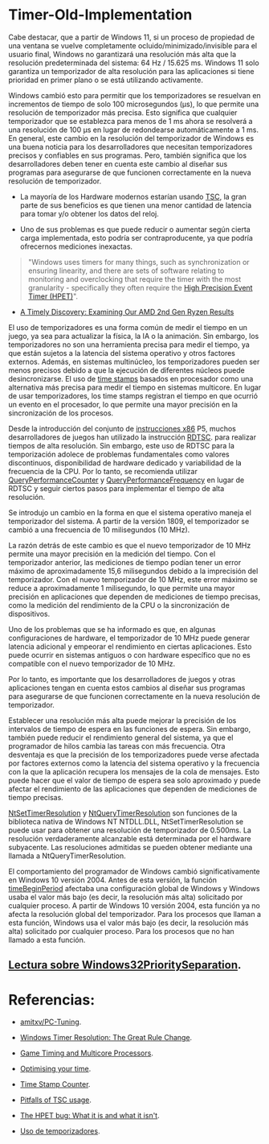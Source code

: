 # Timer-Old-Implementation

Cabe destacar, que a partir de Windows 11, si un proceso de propiedad de una ventana se vuelve completamente ocluido/minimizado/invisible para el usuario final, Windows no garantizará una resolución más alta que la resolución predeterminada del sistema: 64 Hz / 15.625 ms. Windows 11 solo garantiza un temporizador de alta resolución para las aplicaciones si tiene prioridad en primer plano o se está utilizando activamente.

Windows cambió esto para permitir que los temporizadores se resuelvan en incrementos de tiempo de solo 100 microsegundos (µs), lo que permite una resolución de temporizador más precisa. Esto significa que cualquier temporizador que se establezca para menos de 1 ms ahora se resolverá a una resolución de 100 µs en lugar de redondearse automáticamente a 1 ms. En general, este cambio en la resolución del temporizador de Windows es una buena noticia para los desarrolladores que necesitan temporizadores precisos y confiables en sus programas. Pero, también significa que los desarrolladores deben tener en cuenta este cambio al diseñar sus programas para asegurarse de que funcionen correctamente en la nueva resolución de temporizador.

- La mayoría de los Hardware modernos estarían usando [TSC](https://www.oreilly.com/library/view/mastering-linux-kernel/9781785883057/20712c1b-f659-40da-a09d-55efc93b0597.xhtml), la gran parte de sus beneficios es que tienen una menor cantidad de latencia para tomar y/o obtener los datos del reloj. 

- Uno de sus problemas es que puede reducir o aumentar según cierta carga implementada, esto podría ser contraproducente, ya que podría ofrecernos mediciones inexactas. 

> "Windows uses timers for many things, such as synchronization or ensuring linearity, and there are sets of software relating to monitoring and overclocking that require the timer with the most granularity - specifically they often require the [High Precision Event Timer (HPET)](https://en.wikipedia.org/wiki/High_Precision_Event_Timer)".

- [A Timely Discovery: Examining Our AMD 2nd Gen Ryzen Results](https://www.anandtech.com/show/12678/a-timely-discovery-examining-amd-2nd-gen-ryzen-results)

El uso de temporizadores es una forma común de medir el tiempo en un juego, ya sea para actualizar la física, la IA o la animación. Sin embargo, los temporizadores no son una herramienta precisa para medir el tiempo, ya que están sujetos a la latencia del sistema operativo y otros factores externos. Además, en sistemas multinúcleo, los temporizadores pueden ser menos precisos debido a que la ejecución de diferentes núcleos puede desincronizarse. El uso de [time stamps](https://en.wikipedia.org/wiki/Timestamp) basados en procesador como una alternativa más precisa para medir el tiempo en sistemas multicore. En lugar de usar temporizadores, los time stamps registran el tiempo en que ocurrió un evento en el procesador, lo que permite una mayor precisión en la sincronización de los procesos.

Desde la introducción del conjunto de [instrucciones x86](https://es.wikipedia.org/wiki/Anexo:Instrucciones_x86) P5, muchos desarrolladores de juegos han utilizado la instrucción [RDTSC](https://www.felixcloutier.com/x86/rdtsc). para realizar tiempos de alta resolución. Sin embargo, este uso de RDTSC para la temporización adolece de problemas fundamentales como valores discontinuos, disponibilidad de hardware dedicado y variabilidad de la frecuencia de la CPU. Por lo tanto, se recomienda utilizar [QueryPerformanceCounter](https://faculty.etsu.edu/tarnoff/labs4717/performance/hpc.htm) y [QueryPerformanceFrequency](https://help.intervalzero.com/product_help/RTX/Content/PROJECTS/SDK%20Reference/Win32Ref/QueryPerformanceFrequency.htm) en lugar de RDTSC y seguir ciertos pasos para implementar el tiempo de alta resolución.

Se introdujo un cambio en la forma en que el sistema operativo maneja el temporizador del sistema. A partir de la versión 1809, el temporizador se cambió a una frecuencia de 10 milisegundos (10 MHz).

La razón detrás de este cambio es que el nuevo temporizador de 10 MHz permite una mayor precisión en la medición del tiempo. Con el temporizador anterior, las mediciones de tiempo podían tener un error máximo de aproximadamente 15,6 milisegundos debido a la imprecisión del temporizador. Con el nuevo temporizador de 10 MHz, este error máximo se reduce a aproximadamente 1 milisegundo, lo que permite una mayor precisión en aplicaciones que dependen de mediciones de tiempo precisas, como la medición del rendimiento de la CPU o la sincronización de dispositivos.

Uno de los problemas que se ha informado es que, en algunas configuraciones de hardware, el temporizador de 10 MHz puede generar latencia adicional y empeorar el rendimiento en ciertas aplicaciones. Esto puede ocurrir en sistemas antiguos o con hardware específico que no es compatible con el nuevo temporizador de 10 MHz.

Por lo tanto, es importante que los desarrolladores de juegos y otras aplicaciones tengan en cuenta estos cambios al diseñar sus programas para asegurarse de que funcionen correctamente en la nueva resolución de temporizador. 

Establecer una resolución más alta puede mejorar la precisión de los intervalos de tiempo de espera en las funciones de espera. Sin embargo, también puede reducir el rendimiento general del sistema, ya que el programador de hilos cambia las tareas con más frecuencia. Otra desventaja es que la precisión de los temporizadores puede verse afectada por factores externos como la latencia del sistema operativo y la frecuencia con la que la aplicación recupera los mensajes de la cola de mensajes. Esto puede hacer que el valor de tiempo de espera sea solo aproximado y puede afectar el rendimiento de las aplicaciones que dependen de mediciones de tiempo precisas.

[NtSetTimerResolution](https://stackoverflow.com/questions/3141556/how-to-setup-timer-resolution-to-0-5-ms) y [NtQueryTimerResolution](https://stackoverflow.com/questions/21156944/how-to-get-the-current-windows-system-wide-timer-resolution) son funciones de la biblioteca nativa de Windows NT NTDLL.DLL, NtSetTimerResolution se puede usar para obtener una resolución de temporizador de 0.500ms. La resolución verdaderamente alcanzable está determinada por el hardware subyacente. Las resoluciones admitidas se pueden obtener mediante una llamada a NtQueryTimerResolution.

El comportamiento del programador de Windows cambió significativamente en Windows 10 versión 2004. Antes de esta versión, la función [timeBeginPeriod](https://learn.microsoft.com/en-us/windows/win32/api/timeapi/nf-timeapi-timebeginperiod) afectaba una configuración global de Windows y Windows usaba el valor más bajo (es decir, la resolución más alta) solicitado por cualquier proceso. A partir de Windows 10 versión 2004, esta función ya no afecta la resolución global del temporizador. Para los procesos que llaman a esta función, Windows usa el valor más bajo (es decir, la resolución más alta) solicitado por cualquier proceso. Para los procesos que no han llamado a esta función.

## [Lectura sobre Windows32PrioritySeparation](https://github.com/Ixeoz/Timer-Old-Implementation/blob/main/Win32PS/win32ps.md).

# Referencias:

- [amitxv/PC-Tuning](https://github.com/amitxv/PC-Tuning/blob/main/docs/research.md#fixing-timing-precision-in-windows-after-the-great-rule-change).

- [Windows Timer Resolution: The Great Rule Change](https://randomascii.wordpress.com/2020/10/04/windows-timer-resolution-the-great-rule-change/).

- [Game Timing and Multicore Processors](https://github.com/MicrosoftDocs/win32/blob/docs/desktop-src/DxTechArts/game-timing-and-multicore-processors.md).

- [Optimising your time](https://computinglife.wordpress.com/2020/06/06/optimising-your-time/).

- [Time Stamp Counter](https://en.wikipedia.org/wiki/Time_Stamp_Counter).

- [Pitfalls of TSC usage](http://oliveryang.net/2015/09/pitfalls-of-TSC-usage/).

- [The HPET bug: What it is and what it isn't](https://www.overclockers.at/number-crunching/the-hpet-bug-what-it-is-and-what-it-isnt_251222).

- [Uso de temporizadores](https://learn.microsoft.com/es-es/windows-hardware/drivers/wdf/using-timers).
